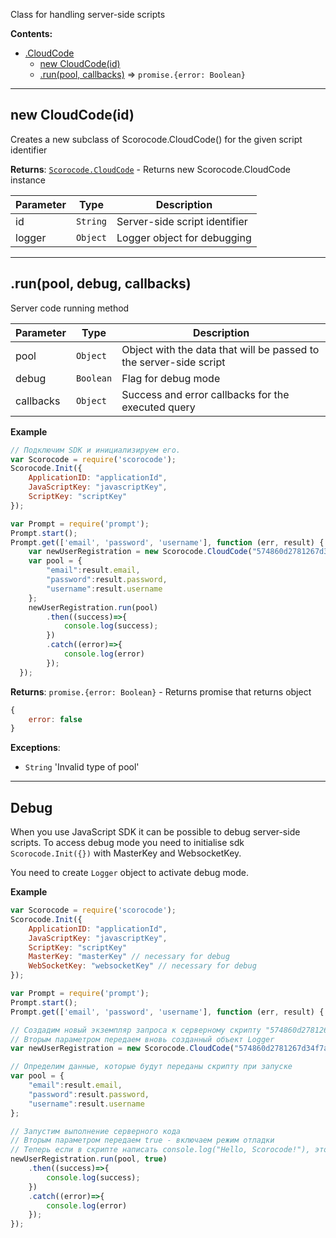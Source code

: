 <a name="Scorocode.CloudCode"></a>

Class for handling server-side scripts 

**Contents:**

* [.CloudCode](#Scorocode.CloudCode)
    * [new CloudCode(id)](#new_Scorocode.CloudCode_new)
    * [.run(pool, callbacks)](#Scorocode.CloudCode+run) ⇒ <code>promise.{error: Boolean}</code>

----------------------------------------------------------------------------------------------

<a name="new_Scorocode.CloudCode_new"></a>

## new CloudCode(id)

Creates a new subclass of Scorocode.CloudCode() for the given script identifier


**Returns**: <code>[Scorocode.CloudCode](#Scorocode.CloudCode)</code> - Returns new Scorocode.CloudCode instance

| Parameter  | Type | Description |
| --- | --- | --- |
| id | <code>String</code> | Server-side script identifier |
| logger | <code>Object</code> | Logger object for debugging |

----------------------------------------------------------------------------------------------

<a name="Scorocode.CloudCode+run"></a>

## .run(pool, debug, callbacks) 

Server code running method

| Parameter  | Type | Description |
| --- | --- | --- |
| pool | <code>Object</code> | Object with the data that will be passed to the server-side script |
| debug | <code>Boolean</code> | Flag for debug mode  |
| callbacks | <code>Object</code> | Success and error callbacks for the executed query |

**Example**

```js
// Подключим SDK и инициализируем его. 
var Scorocode = require('scorocode');
Scorocode.Init({
    ApplicationID: "applicationId",
    JavaScriptKey: "javascriptKey",
    ScriptKey: "scriptKey"
});

var Prompt = require('prompt');
Prompt.start();
Prompt.get(['email', 'password', 'username'], function (err, result) {
    var newUserRegistration = new Scorocode.CloudCode("574860d2781267d34f7a2415");
    var pool = {
        "email":result.email,
        "password":result.password,
        "username":result.username
    };
    newUserRegistration.run(pool)
        .then((success)=>{
            console.log(success);
        })
        .catch((error)=>{
            console.log(error)
        });
  });
```

**Returns**: <code>promise.{error: Boolean}</code> - Returns promise that returns object 

```js
{
    error: false
}
```

**Exceptions**:

- <code>String</code> 'Invalid type of pool'

----------------------------------------------------------------------------------------------

## Debug

When you use JavaScript SDK it can be possible to debug server-side scripts. To access debug mode you need to initialise sdk <code>Scorocode.Init({})</code> with MasterKey and WebsocketKey. 

You need to create <code>Logger</code> object to activate debug mode.

**Example**

```js
var Scorocode = require('scorocode');
Scorocode.Init({
    ApplicationID: "applicationId",
    JavaScriptKey: "javascriptKey",
    ScriptKey: "scriptKey"
    MasterKey: "masterKey" // necessary for debug
    WebSocketKey: "websocketKey" // necessary for debug
});

var Prompt = require('prompt');
Prompt.start();
Prompt.get(['email', 'password', 'username'], function (err, result) {

// Создадим новый экземпляр запроса к серверному скрипту "574860d2781267d34f7a2415".
// Вторым параметром передаем вновь созданный объект Logger
var newUserRegistration = new Scorocode.CloudCode("574860d2781267d34f7a2415", {logger: new Scorocode.Logger()});

// Определим данные, которые будут переданы скрипту при запуске
var pool = {
    "email":result.email,
    "password":result.password,
    "username":result.username
};

// Запустим выполнение серверного кода
// Вторым параметром передаем true - включаем режим отладки
// Теперь если в скрипте написать console.log("Hello, Scorocode!"), это выведется в вашу консоль
newUserRegistration.run(pool, true)
    .then((success)=>{
        console.log(success);
    })
    .catch((error)=>{
        console.log(error)
    });
});
```
